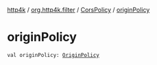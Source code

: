 [http4k](../../index.md) / [org.http4k.filter](../index.md) / [CorsPolicy](index.md) / [originPolicy](./origin-policy.md)

# originPolicy

`val originPolicy: `[`OriginPolicy`](../-origin-policy.md)